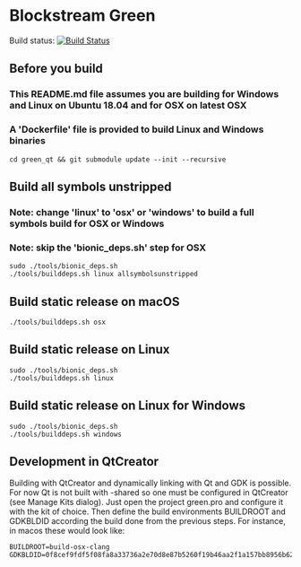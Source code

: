 # Blockstream Green

Build status: [![Build Status](https://travis-ci.org/Blockstream/green_qt.png?branch=master)](https://travis-ci.org/Blockstream/green_qt)

## Before you build

### This README.md file assumes you are building for Windows and Linux on Ubuntu 18.04 and for OSX on latest OSX
### A 'Dockerfile' file is provided to build Linux and Windows binaries

```
cd green_qt && git submodule update --init --recursive
```

## Build all symbols unstripped

### Note: change 'linux' to 'osx' or 'windows' to build a full symbols build for OSX or Windows

### Note: skip the 'bionic_deps.sh' step for OSX

```
sudo ./tools/bionic_deps.sh
./tools/builddeps.sh linux allsymbolsunstripped
```

## Build static release on macOS

```
./tools/builddeps.sh osx
```

## Build static release on Linux

```
sudo ./tools/bionic_deps.sh
./tools/builddeps.sh linux
```

## Build static release on Linux for Windows

```
sudo ./tools/bionic_deps.sh
./tools/builddeps.sh windows
```

## Development in QtCreator

Building with QtCreator and dynamically linking with Qt and GDK is possible. For
now Qt is not built with -shared so one must be configured in QtCreator (see
Manage Kits dialog).
Just open the project green.pro and configure it with the kit of choice. Then
define the build environments BUILDROOT and GDKBLDID according the build done
from the previous steps. For instance, in macos these would look like:
```
BUILDROOT=build-osx-clang
GDKBLDID=0f8cef9fdf5f08fa8a33736a2e70d8e87b5260f19b46aa2f1a157bb8956b6280
```
